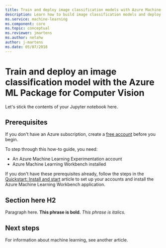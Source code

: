 ```yaml
---
title: Train and deploy image classification models with Azure Machine Learning
description: Learn how to build image classification models and deploy them with the Azure ML Package for Computer Vision.
ms.service: machine-learning
ms.component: core
ms.topic: conceptual
ms.reviewer: jmartens
ms.author: netahw
author: j-martens
ms.date: 05/07/2018
---
```

# Train and deploy an image classification model with the Azure ML Package for Computer Vision

Let's stick the contents of your Jupyter notebook here.

## Prerequisites

If you don't have an Azure subscription, create a [free account](https://azure.microsoft.com/free/?WT.mc_id=A261C142F) before you begin.

To step through this how-to guide, you need:
- An Azure Machine Learning Experimentation account
- Azure Machine Learning Workbench installed

If you don't have these prerequisites already, follow the steps in the [Quickstart: Install and start](../service/quickstart-installation.md) article to set up your accounts and install the Azure Machine Learning Workbench application. 


## Section here H2 
Paragraph here. 
**This phrase is bold.**
*This phrase is italics.*

## Next steps

For information about machine learning, see another article.